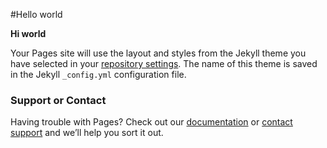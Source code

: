 #Hello world

**Hi world**


Your Pages site will use the layout and styles from the Jekyll theme you have selected in your [repository settings](https://github.com/Sockkocoder/sockkocoder.github.io/settings/pages). The name of this theme is saved in the Jekyll `_config.yml` configuration file.

### Support or Contact

Having trouble with Pages? Check out our [documentation](https://docs.github.com/categories/github-pages-basics/) or [contact support](https://support.github.com/contact) and we’ll help you sort it out.
